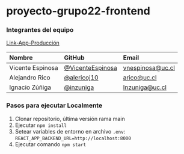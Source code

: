 # proyecto-grupo22-frontend

### Integrantes del equipo

[Link-App-Producción]

| Nombre | GitHub | Email |
| :---------- | :--------- | :-------- |
| Vicente Espinosa | [@VicenteEspinosa] | [vnespinosa@uc.cl]
| Alejandro Rico | [@alericoj10] | [arico@uc.cl ]
| Ignacio Zúñiga | [@inzuniga] | [ Inzuniga@uc.cl ]


[@VicenteEspinosa]:              https://github.com/VicenteEspinosa
[vnespinosa@uc.cl]:    mailto:vnespinosa@uc.cl
[@alericoj10]:              https://github.com/alericoj10
[arico@uc.cl]:    mailto:arico@uc.cl
[@inzuniga]:              https://github.com/inzuniga
[Inzuniga@uc.cl ]:    mailto:Inzuniga@uc.cl
[Link-App-Producción]: https://frontend-dds-g22.herokuapp.com/

### Pasos para ejecutar Localmente
1. Clonar repositorio, última versión rama main
2. Ejecutar `npm install`
3. Setear variables de entorno en archivo `.env`: `REACT_APP_BACKEND_URL=http://localhost:8000`
4. Ejecutar comando `npm start`
